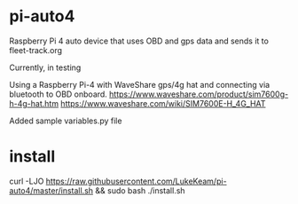 # pi-auto4
Raspberry Pi 4 auto device that uses OBD and gps data and sends it to fleet-track.org

Currently, in testing 

Using a Raspberry Pi-4 with WaveShare gps/4g hat and connecting via bluetooth to OBD onboard.
https://www.waveshare.com/product/sim7600g-h-4g-hat.htm
https://www.waveshare.com/wiki/SIM7600E-H_4G_HAT


Added sample variables.py file

# install
 curl -LJO https://raw.githubusercontent.com/LukeKeam/pi-auto4/master/install.sh && sudo bash ./install.sh
